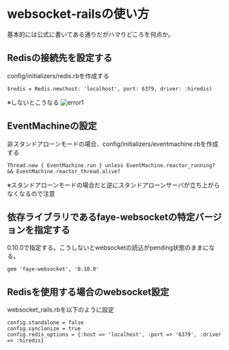 # websocket-railsの使い方

基本的には公式に書いてある通りだがハマりどころを何点か。

## Redisの接続先を設定する

config/initializers/redis.rbを作成する

```
$redis = Redis.new(host: 'localhost', port: 6379, driver: :hiredis)
```

※しないとこうなる
![error1](https://github.com/syossan27/til/blob/master/image/rails_error_1.png)

## EventMachineの設定

非スタンドアローンモードの場合、config/initializers/eventmachine.rbを作成する

```
Thread.new { EventMachine.run } unless EventMachine.reactor_running? && EventMachine.reactor_thread.alive?
```

※スタンドアローンモードの場合だと逆にスタンドアローンサーバが立ち上がらなくなるので注意

## 依存ライブラリであるfaye-websocketの特定バージョンを指定する

0.10.0で指定する。こうしないとwebsocketの読込がpending状態のままになる。

```Gemfile
gem 'faye-websocket', '0.10.0'
```

## Redisを使用する場合のwebsocket設定

websocket_rails.rbを以下のように設定

```
config.standalone = false
config.synclonize = true
config.redis_options = {:host => 'localhost', :port => '6379', :driver => :hiredis}
```
